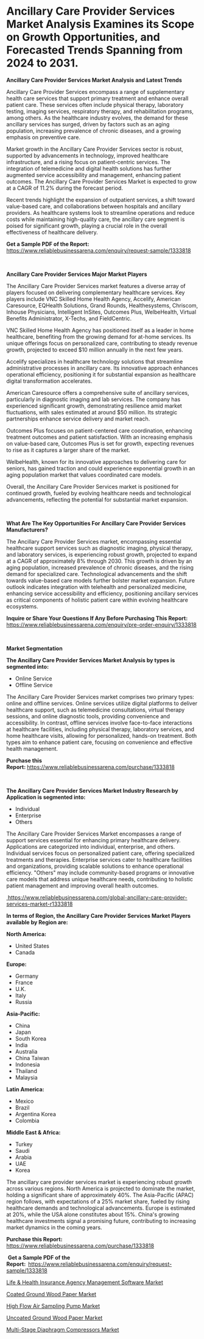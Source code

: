 <p><h1>Ancillary Care Provider Services Market Analysis Examines its Scope on Growth Opportunities, and Forecasted Trends Spanning from 2024 to 2031.</h1></p><p><strong>Ancillary Care Provider Services Market Analysis and Latest Trends</strong></p>
<p><p>Ancillary Care Provider Services encompass a range of supplementary health care services that support primary treatment and enhance overall patient care. These services often include physical therapy, laboratory testing, imaging services, respiratory therapy, and rehabilitation programs, among others. As the healthcare industry evolves, the demand for these ancillary services has surged, driven by factors such as an aging population, increasing prevalence of chronic diseases, and a growing emphasis on preventive care.</p><p>Market growth in the Ancillary Care Provider Services sector is robust, supported by advancements in technology, improved healthcare infrastructure, and a rising focus on patient-centric services. The integration of telemedicine and digital health solutions has further augmented service accessibility and management, enhancing patient outcomes. The Ancillary Care Provider Services Market is expected to grow at a CAGR of 11.2% during the forecast period. </p><p>Recent trends highlight the expansion of outpatient services, a shift toward value-based care, and collaborations between hospitals and ancillary providers. As healthcare systems look to streamline operations and reduce costs while maintaining high-quality care, the ancillary care segment is poised for significant growth, playing a crucial role in the overall effectiveness of healthcare delivery.</p></p>
<p><strong>Get a Sample PDF of the Report:&nbsp;</strong> <a href="https://www.reliablebusinessarena.com/enquiry/request-sample/1333818?utm_campaign=1444&utm_medium=2&utm_source=Github&utm_content=ia&utm_term=12102024&utm_id=ancillary-care-provider-services">https://www.reliablebusinessarena.com/enquiry/request-sample/1333818</a></p>
<p>&nbsp;</p>
<p><strong>Ancillary Care Provider Services Major Market Players</strong></p>
<p><p>The Ancillary Care Provider Services market features a diverse array of players focused on delivering complementary healthcare services. Key players include VNC Skilled Home Health Agency, Accelify, American Caresource, EQHealth Solutions, Grand Rounds, Healthesystems, Chriscom, Inhouse Physicians, Intelligent InSites, Outcomes Plus, WelbeHealth, Virtual Benefits Administrator, X-Techs, and FieldCentric.</p><p>VNC Skilled Home Health Agency has positioned itself as a leader in home healthcare, benefiting from the growing demand for at-home services. Its unique offerings focus on personalized care, contributing to steady revenue growth, projected to exceed $10 million annually in the next few years. </p><p>Accelify specializes in healthcare technology solutions that streamline administrative processes in ancillary care. Its innovative approach enhances operational efficiency, positioning it for substantial expansion as healthcare digital transformation accelerates.</p><p>American Caresource offers a comprehensive suite of ancillary services, particularly in diagnostic imaging and lab services. The company has experienced significant growth, demonstrating resilience amid market fluctuations, with sales estimated at around $50 million. Its strategic partnerships enhance service delivery and market reach.</p><p>Outcomes Plus focuses on patient-centered care coordination, enhancing treatment outcomes and patient satisfaction. With an increasing emphasis on value-based care, Outcomes Plus is set for growth, expecting revenues to rise as it captures a larger share of the market.</p><p>WelbeHealth, known for its innovative approaches to delivering care for seniors, has gained traction and could experience exponential growth in an aging population market that values coordinated care models. </p><p>Overall, the Ancillary Care Provider Services market is positioned for continued growth, fueled by evolving healthcare needs and technological advancements, reflecting the potential for substantial market expansion.</p></p>
<p>&nbsp;</p>
<p><strong>What Are The Key Opportunities For Ancillary Care Provider Services Manufacturers?</strong></p>
<p><p>The Ancillary Care Provider Services market, encompassing essential healthcare support services such as diagnostic imaging, physical therapy, and laboratory services, is experiencing robust growth, projected to expand at a CAGR of approximately 8% through 2030. This growth is driven by an aging population, increased prevalence of chronic diseases, and the rising demand for specialized care. Technological advancements and the shift towards value-based care models further bolster market expansion. Future outlook indicates integration with telehealth and personalized medicine, enhancing service accessibility and efficiency, positioning ancillary services as critical components of holistic patient care within evolving healthcare ecosystems.</p></p>
<p><strong>Inquire or Share Your Questions If Any Before Purchasing This Report:</strong> <a href="https://www.reliablebusinessarena.com/enquiry/pre-order-enquiry/1333818?utm_campaign=1444&utm_medium=2&utm_source=Github&utm_content=ia&utm_term=12102024&utm_id=ancillary-care-provider-services">https://www.reliablebusinessarena.com/enquiry/pre-order-enquiry/1333818</a></p>
<p>&nbsp;</p>
<p><strong>Market Segmentation</strong></p>
<p><strong>The Ancillary Care Provider Services Market Analysis by types is segmented into:</strong></p>
<p><ul><li>Online Service</li><li>Offline Service</li></ul></p>
<p><p>The Ancillary Care Provider Services market comprises two primary types: online and offline services. Online services utilize digital platforms to deliver healthcare support, such as telemedicine consultations, virtual therapy sessions, and online diagnostic tools, providing convenience and accessibility. In contrast, offline services involve face-to-face interactions at healthcare facilities, including physical therapy, laboratory services, and home healthcare visits, allowing for personalized, hands-on treatment. Both types aim to enhance patient care, focusing on convenience and effective health management.</p></p>
<p><strong>Purchase this Report:&nbsp;</strong><a href="https://www.reliablebusinessarena.com/purchase/1333818?utm_campaign=1444&utm_medium=2&utm_source=Github&utm_content=ia&utm_term=12102024&utm_id=ancillary-care-provider-services">https://www.reliablebusinessarena.com/purchase/1333818</a></p>
<p>&nbsp;</p>
<p><strong>The Ancillary Care Provider Services Market Industry Research by Application is segmented into:</strong></p>
<p><ul><li>Individual</li><li>Enterprise</li><li>Others</li></ul></p>
<p><p>The Ancillary Care Provider Services Market encompasses a range of support services essential for enhancing primary healthcare delivery. Applications are categorized into individual, enterprise, and others. Individual services focus on personalized patient care, offering specialized treatments and therapies. Enterprise services cater to healthcare facilities and organizations, providing scalable solutions to enhance operational efficiency. "Others" may include community-based programs or innovative care models that address unique healthcare needs, contributing to holistic patient management and improving overall health outcomes.</p></p>
<p><a href="https://www.reliablebusinessarena.com/global-ancillary-care-provider-services-market-r1333818?utm_campaign=1444&utm_medium=2&utm_source=Github&utm_content=ia&utm_term=12102024&utm_id=ancillary-care-provider-services">&nbsp;https://www.reliablebusinessarena.com/global-ancillary-care-provider-services-market-r1333818</a></p>
<p><strong>In terms of Region, the Ancillary Care Provider Services Market Players available by Region are:</strong></p>
<p>
    <p> <strong> North America: </strong>
        <ul>
            <li>United States</li>
            <li>Canada</li>
        </ul>
        </p> 
    <p> <strong> Europe: </strong>
        <ul>
            <li>Germany</li>
            <li>France</li>
            <li>U.K.</li>
            <li>Italy</li>
            <li>Russia</li>
        </ul>
        </p> 
    <p> <strong> Asia-Pacific: </strong>
        <ul>
            <li>China</li>
            <li>Japan</li>
            <li>South Korea</li>
            <li>India</li>
            <li>Australia</li>
            <li>China Taiwan</li>
            <li>Indonesia</li>
            <li>Thailand</li>
            <li>Malaysia</li>
        </ul>
        </p> 
    <p> <strong> Latin America: </strong>
        <ul>
            <li>Mexico</li>
            <li>Brazil</li>
            <li>Argentina Korea</li>
            <li>Colombia</li>
        </ul>
        </p> 
    <p> <strong> Middle East & Africa: </strong>
        <ul>
            <li>Turkey</li>
            <li>Saudi</li>
            <li>Arabia</li>
            <li>UAE</li>
            <li>Korea</li>
        </ul>
    </p>
    </p>
<p><p>The ancillary care provider services market is experiencing robust growth across various regions. North America is projected to dominate the market, holding a significant share of approximately 40%. The Asia-Pacific (APAC) region follows, with expectations of a 25% market share, fueled by rising healthcare demands and technological advancements. Europe is estimated at 20%, while the USA alone constitutes about 15%. China's growing healthcare investments signal a promising future, contributing to increasing market dynamics in the coming years.</p></p>
<p><strong>Purchase this Report: </strong><a href="https://www.reliablebusinessarena.com/purchase/1333818?utm_campaign=1444&utm_medium=2&utm_source=Github&utm_content=ia&utm_term=12102024&utm_id=ancillary-care-provider-services">https://www.reliablebusinessarena.com/purchase/1333818</a></p>
<p>&nbsp;<strong>Get a Sample PDF of the Report:&nbsp;&nbsp;</strong><a href="https://www.reliablebusinessarena.com/enquiry/request-sample/1333818?utm_campaign=1444&utm_medium=2&utm_source=Github&utm_content=ia&utm_term=12102024&utm_id=ancillary-care-provider-services">https://www.reliablebusinessarena.com/enquiry/request-sample/1333818</a></p>
<p><strong></strong></p>
<p><p><a href="https://github.com/AshikRahman991/Market-Research-Report-List-1/blob/main/life-health-insurance-agency-management-software-market.md?utm_campaign=1444&utm_medium=2&utm_source=Github&utm_content=ia&utm_term=12102024&utm_id=ancillary-care-provider-services">Life & Health Insurance Agency Management Software Market</a></p><p><a href="https://www.linkedin.com/pulse/coated-ground-wood-paper-market-outlook-current-assessment-i1moc?utm_campaign=1444&utm_medium=2&utm_source=Github&utm_content=ia&utm_term=12102024&utm_id=ancillary-care-provider-services">Coated Ground Wood Paper Market</a></p><p><a href="https://www.linkedin.com/pulse/global-perspectives-high-flow-air-sampling-pump-market-trends-a5m3f?utm_campaign=1444&utm_medium=2&utm_source=Github&utm_content=ia&utm_term=12102024&utm_id=ancillary-care-provider-services">High Flow Air Sampling Pump Market</a></p><p><a href="https://www.linkedin.com/pulse/global-uncoated-ground-wood-paper-market-size-share-analysis-c1w3e?utm_campaign=1444&utm_medium=2&utm_source=Github&utm_content=ia&utm_term=12102024&utm_id=ancillary-care-provider-services">Uncoated Ground Wood Paper Market</a></p><p><a href="https://www.linkedin.com/pulse/multi-stage-diaphragm-compressors-market-industry-trends-forecast-hvw0f?utm_campaign=1444&utm_medium=2&utm_source=Github&utm_content=ia&utm_term=12102024&utm_id=ancillary-care-provider-services">Multi-Stage Diaphragm Compressors Market</a></p></p>